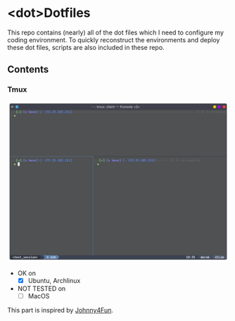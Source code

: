 # \<dot\>Dotfiles
This repo contains (nearly) all of the dot files which I need to configure my coding environment. To quickly reconstruct the environments and deploy these dot files, scripts are also included in these repo. 

## Contents
### **Tmux**

![](img/tmux.png)

+ OK on
  + [x] Ubuntu, Archlinux
+ NOT TESTED on
  + [ ] MacOS

This part is inspired by [Johnny4Fun](https://github.com/Johnny4Fun/.tmux).
